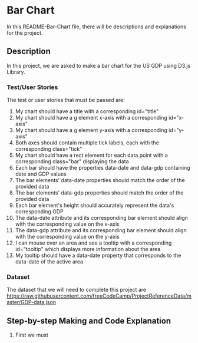 # Bar Chart
In this README-Bar-Chart file, there will be descriptions and explanations for the project.  
  
## Description
In this project, we are asked to make a bar chart for the US GDP using D3.js Library.  
  
### Test/User Stories
The test or user stories that must be passed are:  
1. My chart should have a title with a corresponding id="title"
2. My chart should have a g element x-axis with a corresponding id="x-axis"
3. My chart should have a g element y-axis with a corresponding id="y-axis"
4. Both axes should contain multiple tick labels, each with the corresponding class="tick"
5. My chart should have a rect element for each data point with a corresponding class="bar" displaying the data
6. Each bar should have the properties data-date and data-gdp containing date and GDP values
7. The bar elements' data-date properties should match the order of the provided data
8. The bar elements' data-gdp properties should match the order of the provided data
9. Each bar element's height should accurately represent the data's corresponding GDP
10. The data-date attribute and its corresponding bar element should align with the corresponding value on the x-axis
11. The data-gdp attribute and its corresponding bar element should align with the corresponding value on the y-axis
12. I can mouse over an area and see a tooltip with a corresponding id="tooltip" which displays more information about the area
13. My tooltip should have a data-date property that corresponds to the data-date of the active area  
  
### Dataset
The dataset that we will need to complete this project are  
https://raw.githubusercontent.com/freeCodeCamp/ProjectReferenceData/master/GDP-data.json  

## Step-by-step Making and Code Explanation
1. First we must 
